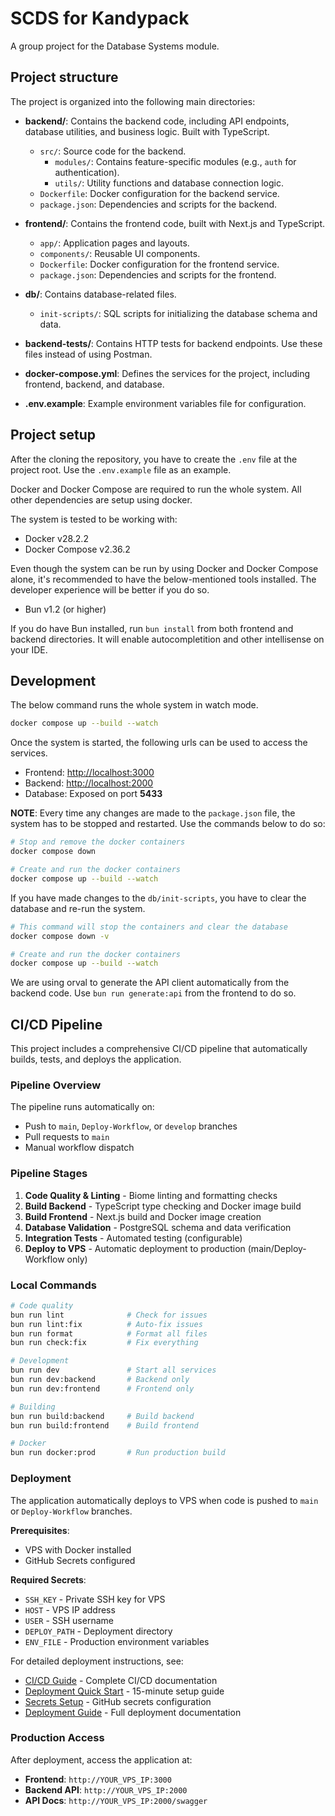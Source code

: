 # SCDS for Kandypack

A group project for the Database Systems module.

## Project structure

The project is organized into the following main directories:

- **backend/**: Contains the backend code, including API endpoints, database utilities, and business logic. Built with TypeScript.
  - `src/`: Source code for the backend.
    - `modules/`: Contains feature-specific modules (e.g., `auth` for authentication).
    - `utils/`: Utility functions and database connection logic.
  - `Dockerfile`: Docker configuration for the backend service.
  - `package.json`: Dependencies and scripts for the backend.

- **frontend/**: Contains the frontend code, built with Next.js and TypeScript.
  - `app/`: Application pages and layouts.
  - `components/`: Reusable UI components.
  - `Dockerfile`: Docker configuration for the frontend service.
  - `package.json`: Dependencies and scripts for the frontend.

- **db/**: Contains database-related files.
  - `init-scripts/`: SQL scripts for initializing the database schema and data.

- **backend-tests/**: Contains HTTP tests for backend endpoints. Use these files instead of using Postman.

- **docker-compose.yml**: Defines the services for the project, including frontend, backend, and database.

- **.env.example**: Example environment variables file for configuration.

## Project setup

After the cloning the repository, you have to create the `.env` file at the project root. Use the `.env.example` file as an example.

Docker and Docker Compose are required to run the whole system. All other dependencies are setup using docker.

The system is tested to be working with:
- Docker v28.2.2
- Docker Compose v2.36.2


Even though the system can be run by using Docker and Docker Compose alone, it's recommended to have the below-mentioned tools installed. The developer experience will be better if you do so.

- Bun v1.2 (or higher)

If you do have Bun installed, run `bun install` from both frontend and backend directories. It will enable autocompletition and other intellisense on your IDE.


## Development

The below command runs the whole system in watch mode.

```sh
docker compose up --build --watch
```

Once the system is started, the following urls can be used to access the services.

- Frontend: [http://localhost:3000](http://localhost:3000)
- Backend: [http://localhost:2000](http://localhost:2000)
- Database: Exposed on port **5433**

**NOTE**: Every time any changes are made to the `package.json` file, the system has to be stopped and restarted. Use the commands below to do so:
```sh
# Stop and remove the docker containers
docker compose down

# Create and run the docker containers
docker compose up --build --watch
```

If you have made changes to the `db/init-scripts`, you have to clear the database and re-run the system.
```sh
# This command will stop the containers and clear the database 
docker compose down -v

# Create and run the docker containers
docker compose up --build --watch
```



We are using orval to generate the API client automatically from the backend code. Use `bun run generate:api` from the frontend to do so.

## CI/CD Pipeline

This project includes a comprehensive CI/CD pipeline that automatically builds, tests, and deploys the application.

### Pipeline Overview

The pipeline runs automatically on:
- Push to `main`, `Deploy-Workflow`, or `develop` branches
- Pull requests to `main`
- Manual workflow dispatch

### Pipeline Stages

1. **Code Quality & Linting** - Biome linting and formatting checks
2. **Build Backend** - TypeScript type checking and Docker image build
3. **Build Frontend** - Next.js build and Docker image creation
4. **Database Validation** - PostgreSQL schema and data verification
5. **Integration Tests** - Automated testing (configurable)
6. **Deploy to VPS** - Automatic deployment to production (main/Deploy-Workflow only)

### Local Commands

```bash
# Code quality
bun run lint              # Check for issues
bun run lint:fix          # Auto-fix issues
bun run format            # Format all files
bun run check:fix         # Fix everything

# Development
bun run dev               # Start all services
bun run dev:backend       # Backend only
bun run dev:frontend      # Frontend only

# Building
bun run build:backend     # Build backend
bun run build:frontend    # Build frontend

# Docker
bun run docker:prod       # Run production build
```

### Deployment

The application automatically deploys to VPS when code is pushed to `main` or `Deploy-Workflow` branches.

**Prerequisites**:
- VPS with Docker installed
- GitHub Secrets configured

**Required Secrets**:
- `SSH_KEY` - Private SSH key for VPS
- `HOST` - VPS IP address
- `USER` - SSH username
- `DEPLOY_PATH` - Deployment directory
- `ENV_FILE` - Production environment variables

For detailed deployment instructions, see:
- [CI/CD Guide](.github/CI_CD_GUIDE.md) - Complete CI/CD documentation
- [Deployment Quick Start](.github/DEPLOYMENT_QUICKSTART.md) - 15-minute setup guide
- [Secrets Setup](.github/SECRETS_SETUP.md) - GitHub secrets configuration
- [Deployment Guide](DEPLOYMENT.md) - Full deployment documentation

### Production Access

After deployment, access the application at:
- **Frontend**: `http://YOUR_VPS_IP:3000`
- **Backend API**: `http://YOUR_VPS_IP:2000`
- **API Docs**: `http://YOUR_VPS_IP:2000/swagger`
